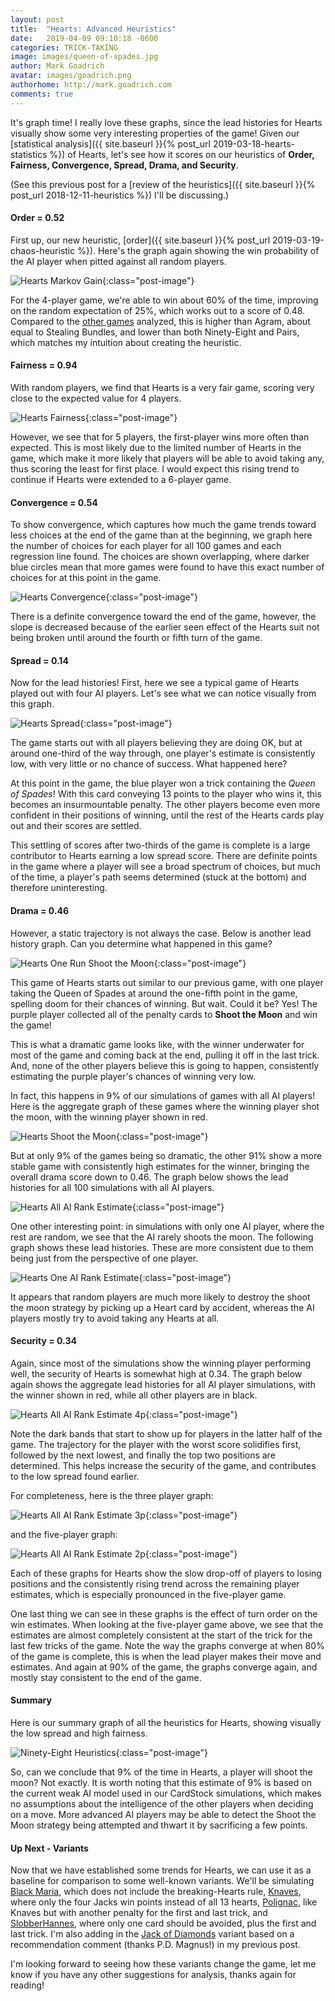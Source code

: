```yaml
---
layout: post
title:  "Hearts: Advanced Heuristics"
date:   2019-04-09 09:10:18 -0600
categories: TRICK-TAKING
image: images/queen-of-spades.jpg
author: Mark Goadrich
avatar: images/goadrich.png
authorhome: http://mark.goadrich.com
comments: true
---
```


It's graph time! I really love these graphs, since the lead histories for Hearts
visually show some very interesting properties of the game!
Given our [statistical analysis]({{ site.baseurl }}{% post_url 2019-03-18-hearts-statistics %})
of Hearts, let's see how it scores on our 
heuristics of **Order, Fairness, Convergence, Spread, Drama, and Security**. 

(See this previous post for a [review of the heuristics]({{ site.baseurl }}{% post_url 2018-12-11-heuristics %}) I'll be 
discussing.)

#### Order = 0.52

First up, our new heuristic, [order]({{ site.baseurl }}{% post_url 2019-03-19-chaos-heuristic %}). Here's
the graph again showing the win probability of the AI player when pitted against all random
players.

![Hearts Markov Gain]({{site.url}}{{site.baseurl}}/images/hearts/winprob.png){:class="post-image"}

For the 4-player game, we're able to win about 60% of the time, improving on the random 
expectation of 25%, which works out to a score of 0.48. Compared to the 
[other games]({{site.url}}{{site.baseurl}}/leads) analyzed, this is higher than
Agram, about equal to Stealing Bundles, and lower than both Ninety-Eight and Pairs, which
matches my intuition about creating the heuristic.

#### Fairness = 0.94

With random players, we find that Hearts is a very fair game, scoring very close to the 
expected value for 4 players. 

![Hearts Fairness]({{site.url}}{{site.baseurl}}/images/hearts/fairness.png){:class="post-image"}

However, we see that for 5 players, the first-player wins 
more often than expected. This is most likely due to the limited number of Hearts in the game,
which make it more likely that players will be able to avoid taking any, thus scoring
the least for first place. I would expect this rising trend to continue if Hearts were extended
to a 6-player game.

#### Convergence = 0.54

To show convergence, which captures how much the game trends toward less choices at the end
of the game than at the beginning, we graph here the number of choices for
each player for all 100 games and each regression line
found. The choices are shown overlapping, where darker blue circles mean that more 
games were found to have this exact number of choices for at this point in the game.

![Hearts Convergence]({{site.url}}{{site.baseurl}}/images/hearts/convergence.png){:class="post-image"}

There is a definite convergence toward the end of the game, however, the slope
is decreased because of the earlier seen effect of the Hearts suit not being broken
until around the fourth or fifth turn of the game. 

#### Spread = 0.14

Now for the lead histories! First, here we see a typical game of Hearts played out with four
AI players. Let's see what we can notice visually from this graph.

![Hearts Spread]({{site.url}}{{site.baseurl}}/images/hearts/allaionegame.png){:class="post-image"}

The game starts out with all players believing they are doing OK, but at around one-third
of the way through, one player's estimate is consistently low, with very little or no 
chance of success. What happened here?

At this point in the game, the blue player won a trick containing the *Queen of Spades*!
With this card conveying 13 points to the player who wins it, this becomes an 
insurmountable penalty.  The other players become even more confident in their positions
of winning, until the rest of the Hearts cards play out and their scores are settled.

This settling of scores after two-thirds of the game is complete is a large
contributor to Hearts earning a low spread score. There are definite points in the 
game where a player will see a broad spectrum of choices, but much of the time, 
a player's path seems determined (stuck at the bottom) and therefore uninteresting.


#### Drama = 0.46

However, a static trajectory is not always the case.
Below is another lead history graph. Can you determine what happened in this game?

![Hearts One Run Shoot the Moon]({{site.url}}{{site.baseurl}}/images/hearts/allaionegameshootthemoon.png){:class="post-image"}

This game of Hearts starts out similar to our previous game, with
one player taking the Queen of Spades at around the one-fifth point in the game, spelling 
doom for their chances of winning. But wait. Could it be? Yes! The purple player collected 
all of the penalty cards to **Shoot the Moon** and win the game! 

This is what a dramatic game looks like, with the winner underwater for most of the game
and coming back at the end, pulling it off in the last trick. And, none of the other players 
believe this is going to happen, consistently estimating the purple player's chances of 
winning very low.

In fact, this happens in 9% of our simulations of games with all AI players! Here is 
the aggregate graph of these games where the winning player shot the moon, with the
winning player shown in red.

![Hearts Shoot the Moon]({{site.url}}{{site.baseurl}}/images/hearts/allaishootthemoon.png){:class="post-image"}

But at only 9% of the games being so dramatic, the other 91% show a more stable
game with consistently high estimates for the winner, bringing the overall 
drama score down to 0.46. The graph
below shows the lead histories for all 100 simulations with all AI players.

![Hearts All AI Rank Estimate]({{site.url}}{{site.baseurl}}/images/hearts/allairankestimate.png){:class="post-image"}

One other interesting point: in simulations with only one AI player, 
where the rest are random, we see that the AI rarely shoots the moon. The following
graph shows these lead histories. These are more consistent due to them being just from 
the perspective of one player.

![Hearts One AI Rank Estimate]({{site.url}}{{site.baseurl}}/images/hearts/oneairankestimatewinner.png){:class="post-image"}

It appears that random players are much more likely to destroy the shoot the moon strategy 
by picking up a Heart card by accident, whereas the AI players mostly try to 
avoid taking any Hearts at all.

#### Security = 0.34

Again, since most of the simulations show the winning player performing well, the
security of Hearts is somewhat high at 0.34. The graph below again shows the 
aggregate lead histories for all AI player simulations, with the winner 
shown in red, while all other players are in black.

![Hearts  All AI Rank Estimate 4p]({{site.url}}{{site.baseurl}}/images/hearts/allairankestimatewinner4p.png){:class="post-image"}

Note the dark bands that start to show up for players in the latter half of the game.
The trajectory for the player with the worst score solidifies first, followed by the 
next lowest, and finally the top two positions are determined. This helps
increase the security of the game, and contributes to the low spread found earlier.

For completeness, here is the three player graph:

![Hearts All AI Rank Estimate 3p]({{site.url}}{{site.baseurl}}/images/hearts/allairankestimatewinner3p.png){:class="post-image"}

and the five-player graph:

![Hearts All AI Rank Estimate 2p]({{site.url}}{{site.baseurl}}/images/hearts/allairankestimatewinner5p.png){:class="post-image"}

Each of these graphs for Hearts show the slow drop-off of players to losing positions and the 
consistently rising trend across the remaining player estimates, which is especially pronounced
in the five-player game.

One last thing we can see in these graphs is the effect of turn order on the win estimates.
When looking at the five-player game above, we see that the estimates are almost completely 
consistent at the start of the trick for the last few tricks of the game. Note the way 
the graphs converge at when 80% of the game is complete, this is when the lead player
makes their move and estimates. And again at 90% of the game, the graphs converge again, and 
mostly stay consistent to the end of the game.

#### Summary

Here is our summary graph of all the heuristics for Hearts, showing visually the low spread
and high fairness.

![Ninety-Eight Heuristics]({{site.url}}{{site.baseurl}}/images/hearts/heuristics.png){:class="post-image"}

So, can we conclude that 9% of the time in Hearts, a player will shoot the moon? 
Not exactly. It is worth noting that this estimate of 9% is based on the current weak AI model
used in our CardStock simulations, which makes no assumptions about the 
intelligence of the other players when deciding on a move. More advanced AI players
may be able to detect the Shoot the Moon strategy being attempted and thwart it
by sacrificing a few points.

#### Up Next - Variants

Now that we have established some trends for Hearts, we can use it as a baseline
for comparison to some well-known variants. We'll be simulating
[Black Maria](http://whiteknucklecards.com/games/blackmaria.html), which does
not include the breaking-Hearts rule,
[Knaves](http://web.archive.org/web/20020806135934/w3.one.net/%7Edbarker/cards/knaves.html),
where only the four Jacks win points instead of all 13 hearts,
[Polignac](http://whiteknucklecards.com/games/polignac.html), like Knaves but with 
another penalty for the first and last trick, and
[SlobberHannes](http://whiteknucklecards.com/games/slobberhannes.html), where only one card
should be avoided, plus the first and last trick. I'm also adding in the
[Jack of Diamonds](https://forum.boardgamearena.com/viewtopic.php?t=5427) variant
based on a recommendation comment (thanks P.D. Magnus!) in my previous post. 

I'm looking forward to seeing how these variants change the game, let me 
know if you have any other suggestions for analysis, thanks again for reading!